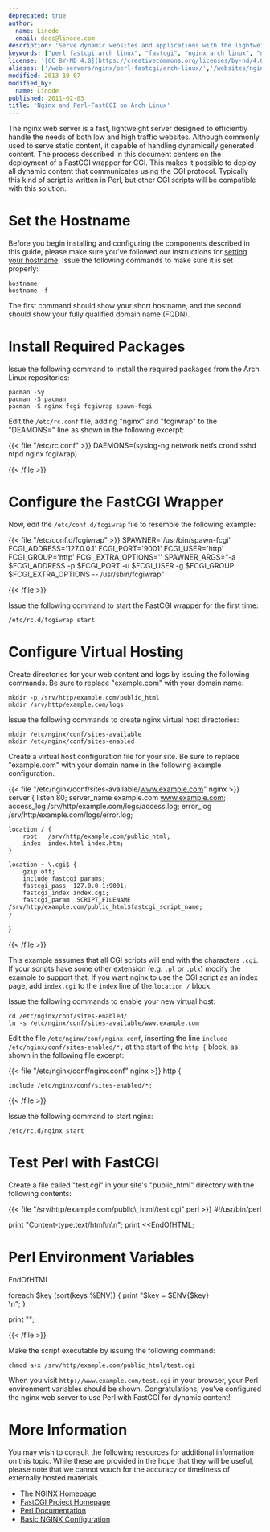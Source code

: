 ```yaml
---
deprecated: true
author:
  name: Linode
  email: docs@linode.com
description: 'Serve dynamic websites and applications with the lightweight nginx web server and Perl-FastCGI on Arch Linux.'
keywords: ["perl fastcgi arch linux", "fastcgi", "nginx arch linux", "nginx arch", "nginx perl"]
license: '[CC BY-ND 4.0](https://creativecommons.org/licenses/by-nd/4.0)'
aliases: ['/web-servers/nginx/perl-fastcgi/arch-linux/','/websites/nginx/nginx-and-perlfastcgi-on-arch-linux/']
modified: 2013-10-07
modified_by:
  name: Linode
published: 2011-02-03
title: 'Nginx and Perl-FastCGI on Arch Linux'
---
```




The nginx web server is a fast, lightweight server designed to efficiently handle the needs of both low and high traffic websites. Although commonly used to serve static content, it capable of handling dynamically generated content. The process described in this document centers on the deployment of a FastCGI wrapper for CGI. This makes it possible to deploy all dynamic content that communicates using the CGI protocol. Typically this kind of script is written in Perl, but other CGI scripts will be compatible with this solution.

# Set the Hostname

Before you begin installing and configuring the components described in this guide, please make sure you've followed our instructions for [setting your hostname](/docs/getting-started#setting-the-hostname). Issue the following commands to make sure it is set properly:

    hostname
    hostname -f

The first command should show your short hostname, and the second should show your fully qualified domain name (FQDN).

# Install Required Packages

Issue the following command to install the required packages from the Arch Linux repositories:

    pacman -Sy
    pacman -S pacman
    pacman -S nginx fcgi fcgiwrap spawn-fcgi

Edit the `/etc/rc.conf` file, adding "nginx" and "fcgiwrap" to the "DEAMONS=" line as shown in the following excerpt:

{{< file "/etc/rc.conf" >}}
DAEMONS=(syslog-ng network netfs crond sshd ntpd nginx fcgiwrap)

{{< /file >}}


# Configure the FastCGI Wrapper

Now, edit the `/etc/conf.d/fcgiwrap` file to resemble the following example:

{{< file "/etc/conf.d/fcgiwrap" >}}
SPAWNER='/usr/bin/spawn-fcgi'
FCGI_ADDRESS='127.0.0.1'
FCGI_PORT='9001'
FCGI_USER='http'
FCGI_GROUP='http'
FCGI_EXTRA_OPTIONS=''
SPAWNER_ARGS="-a $FCGI_ADDRESS -p $FCGI_PORT -u $FCGI_USER -g $FCGI_GROUP $FCGI_EXTRA_OPTIONS -- /usr/sbin/fcgiwrap"

{{< /file >}}


Issue the following command to start the FastCGI wrapper for the first time:

    /etc/rc.d/fcgiwrap start

# Configure Virtual Hosting

Create directories for your web content and logs by issuing the following commands. Be sure to replace "example.com" with your domain name.

    mkdir -p /srv/http/example.com/public_html
    mkdir /srv/http/example.com/logs

Issue the following commands to create nginx virtual host directories:

    mkdir /etc/nginx/conf/sites-available
    mkdir /etc/nginx/conf/sites-enabled

Create a virtual host configuration file for your site. Be sure to replace "example.com" with your domain name in the following example configuration.

{{< file "/etc/nginx/conf/sites-available/www.example.com" nginx >}}
server {
    listen   80;
    server_name example.com www.example.com;
    access_log /srv/http/example.com/logs/access.log;
    error_log /srv/http/example.com/logs/error.log;

    location / {
        root   /srv/http/example.com/public_html;
        index  index.html index.htm;
    }

    location ~ \.cgi$ {
        gzip off;
        include fastcgi_params;
        fastcgi_pass  127.0.0.1:9001;
        fastcgi_index index.cgi;
        fastcgi_param  SCRIPT_FILENAME  /srv/http/example.com/public_html$fastcgi_script_name;
    }
}

{{< /file >}}


This example assumes that all CGI scripts will end with the characters `.cgi`. If your scripts have some other extension (e.g. `.pl` or `.plx`) modify the example to support that. If you want nginx to use the CGI script as an index page, add `index.cgi` to the `index` line of the `location /` block.

Issue the following commands to enable your new virtual host:

    cd /etc/nginx/conf/sites-enabled/
    ln -s /etc/nginx/conf/sites-available/www.example.com

Edit the file `/etc/nginx/conf/nginx.conf`, inserting the line `include /etc/nginx/conf/sites-enabled/*;` at the start of the `http {` block, as shown in the following file excerpt:

{{< file "/etc/nginx/conf/nginx.conf" nginx >}}
http {

    include /etc/nginx/conf/sites-enabled/*;

{{< /file >}}


Issue the following command to start nginx:

    /etc/rc.d/nginx start

# Test Perl with FastCGI

Create a file called "test.cgi" in your site's "public\_html" directory with the following contents:

{{< file "/srv/http/example.com/public\\_html/test.cgi" perl >}}
#!/usr/bin/perl

print "Content-type:text/html\n\n";
print <<EndOfHTML;
<html><head><title>Perl Environment Variables</title></head>
<body>
<h1>Perl Environment Variables</h1>
EndOfHTML

foreach $key (sort(keys %ENV)) {
    print "$key = $ENV{$key}<br>\n";
}

print "</body></html>";

{{< /file >}}


Make the script executable by issuing the following command:

    chmod a+x /srv/http/example.com/public_html/test.cgi

When you visit `http://www.example.com/test.cgi` in your browser, your Perl environment variables should be shown. Congratulations, you've configured the nginx web server to use Perl with FastCGI for dynamic content!

# More Information

You may wish to consult the following resources for additional information on this topic. While these are provided in the hope that they will be useful, please note that we cannot vouch for the accuracy or timeliness of externally hosted materials.

- [The NGINX Homepage](http://nginx.org/)
- [FastCGI Project Homepage](http://www.fastcgi.com/)
- [Perl Documentation](http://perldoc.perl.org/)
- [Basic NGINX Configuration](/docs/websites/nginx/basic-nginx-configuration)
